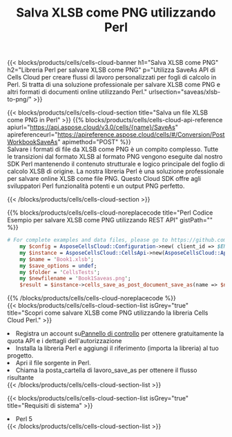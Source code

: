 ﻿---
title:  Salva XLSB come PNG utilizzando Perl
description:  Utilizzando Aspose.Cells Cloud SDK per Perl per salvare il file in formato XLSB come file in formato PNG.
kwords: Excel, Save XLSB as PNG, REST, Perl
howto: How to save XLSB as PNG using Aspose.Cells Cloud Perl library.
---
{{< blocks/products/cells/cells-cloud-banner h1="Salva XLSB come PNG" h2="Libreria Perl per salvare XLSB come PNG" p="Utilizza SaveAs API di Cells Cloud per creare flussi di lavoro personalizzati per fogli di calcolo in Perl. Si tratta di una soluzione professionale per salvare XLSB come PNG e altri formati di documenti online utilizzando Perl." urlsection="saveas/xlsb-to-png/" >}}

{{< blocks/products/cells/cells-cloud-section title="Salva un file XLSB come PNG in Perl" >}}
{{% blocks/products/cells/cells-cloud-api-reference apiurl="https://api.aspose.cloud/v3.0/cells/{name}/SaveAs" apireferenceurl="https://apireference.aspose.cloud/cells/#/Conversion/PostWorkbookSaveAs" apimethod="POST" %}}
<br/>
Salvare i formati di file da XLSB come PNG è un compito complesso. Tutte le transizioni dal formato XLSB al formato PNG vengono eseguite dal nostro SDK Perl mantenendo il contenuto strutturale e logico principale del foglio di calcolo XLSB di origine. La nostra libreria Perl è una soluzione professionale per salvare online XLSB come file PNG. Questo Cloud SDK offre agli sviluppatori Perl funzionalità potenti e un output PNG perfetto.

{{< /blocks/products/cells/cells-cloud-section >}}

{{% blocks/products/cells/cells-cloud-noreplacecode title="Perl Codice Esempio per salvare XLSB come PNG utilizzando REST API" gistPath="" %}}
  
```perl
# For complete examples and data files, please go to https://github.com/aspose-cells-cloud/aspose-cells-cloud-perl/
    my $config = AsposeCellsCloud::Configuration->new( client_id => $ENV{'ProductClientId'}, client_secret => $ENV{'ProductClientSecret'});
    my $instance = AsposeCellsCloud::CellsApi->new(AsposeCellsCloud::ApiClient->new( $config));
    my $name = 'Book1.xlsb';
    my $save_options = undef;
    my $folder = 'CellsTests';
    my $newfilename = 'Book1Saveas.png';
    $result = $instance->cells_save_as_post_document_save_as(name => $name,save_options => $save_options, newfilename => $newfilename, folder => $folder);
```
  
{{% /blocks/products/cells/cells-cloud-noreplacecode %}}
<br/>
{{< blocks/products/cells/cells-cloud-section-list isGrey="true" title="Scopri come salvare XLSB come PNG utilizzando la libreria Cells Cloud Perl." >}}
<li> Registra un account su<a href="https://dashboard.aspose.cloud/">Pannello di controllo</a> per ottenere gratuitamente la quota API e i dettagli dell'autorizzazione</li>
<li>Installa la libreria Perl e aggiungi il riferimento (importa la libreria) al tuo progetto.</li>
<li>Apri il file sorgente in Perl.</li>
<li>Chiama la posta_cartella di lavoro_save_as per ottenere il flusso risultante</li>
{{< /blocks/products/cells/cells-cloud-section-list >}}

{{< blocks/products/cells/cells-cloud-section-list isGrey="true" title="Requisiti di sistema" >}}
<li>Perl 5</li>
{{< /blocks/products/cells/cells-cloud-section-list >}}

